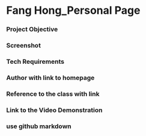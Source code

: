 # Fang Hong_Personal Page
### Project Objective

### Screenshot

### Tech Requirements

### Author with link to homepage

### Reference to the class with link

### Link to the Video Demonstration


### use github markdown
